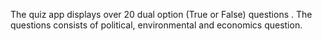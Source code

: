 The quiz app displays over 20 dual option (True or False) questions . The questions consists of political, environmental and economics question.
